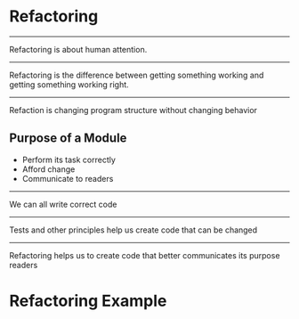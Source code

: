 Refactoring
===========

---

Refactoring is about human attention.

---

Refactoring is the difference between getting something working and getting something working right.

---

Refaction is changing program structure without changing behavior

Purpose of a Module
-------------------

- Perform its task correctly
- Afford change
- Communicate to readers

---

We can all write correct code

---

Tests and other principles help us create code that can be changed

---

Refactoring helps us to create code that better communicates its purpose readers

Refactoring Example
===================
